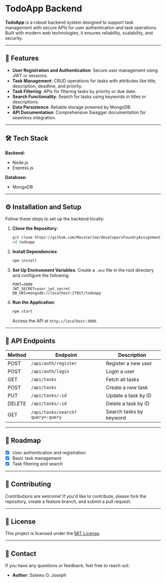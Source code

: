 # TodoApp Backend

**TodoApp** is a robust backend system designed to support task management with secure APIs for user authentication and task operations. Built with modern web technologies, it ensures reliability, scalability, and security.

---

## 🚀 Features

- **User Registration and Authentication**: Secure user management using JWT or sessions.
- **Task Management**: CRUD operations for tasks with attributes like title, description, deadline, and priority.
- **Task Filtering**: APIs for filtering tasks by priority or due date.
- **Search Functionality**: Search for tasks using keywords in titles or descriptions.
- **Data Persistence**: Reliable storage powered by MongoDB.
- **API Documentation**: Comprehensive Swagger documentation for seamless integration.

---

## 🛠️ Tech Stack

**Backend:**
- Node.js
- Express.js

**Database:**
- MongoDB

---

## ⚙️ Installation and Setup

Follow these steps to set up the backend locally:

1. **Clone the Repository**:
    ```bash
    git clone https://github.com/MassterJoe/developersFoundryAssignments
    cd todoapp
    ```

2. **Install Dependencies**:
    ```bash
    npm install
    ```

3. **Set Up Environment Variables**:
    Create a `.env` file in the root directory and configure the following:
    ```env
    PORT=3000
    JWT_SECRET=your_jwt_secret
    DB_URI=mongodb://localhost:27017/todoapp
    ```

4. **Run the Application**:
    ```bash
    npm start
    ```
    Access the API at `http://localhost:3000`.

---

## 🧪 API Endpoints

| Method | Endpoint                         | Description                  |
|--------|----------------------------------|------------------------------|
| POST   | `/api/auth/register`             | Register a new user          |
| POST   | `/api/auth/login`                | Login a user                 |
| GET    | `/api/tasks`                     | Fetch all tasks              |
| POST   | `/api/tasks`                     | Create a new task            |
| PUT    | `/api/tasks/:id`                 | Update a task by ID          |
| DELETE | `/api/tasks/:id`                 | Delete a task by ID          |
| GET    | `/api/tasks/search?query=:query` | Search tasks by keyword      |

---

## 🚧 Roadmap

- [x] User authentication and registration
- [x] Basic task management
- [x] Task filtering and search

---

## 🤝 Contributing

Contributions are welcome! If you'd like to contribute, please fork the repository, create a feature branch, and submit a pull request.

---

## 📄 License

This project is licensed under the [MIT License](LICENSE).

---

## 📧 Contact

If you have any questions or feedback, feel free to reach out:

- **Author**: Salawu O. Joseph

